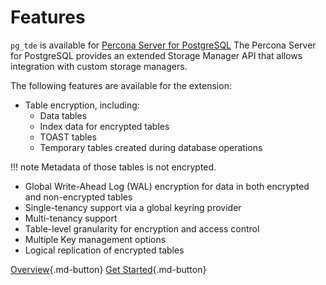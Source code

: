 # Features

`pg_tde` is available for [Percona Server for PostgreSQL](https://docs.percona.com/postgresql/17/)
The Percona Server for PostgreSQL provides an extended Storage Manager API that allows integration with custom storage managers.

The following features are available for the extension:

* Table encryption, including:
    * Data tables
    * Index data for encrypted tables
    * TOAST tables
    * Temporary tables created during database operations

!!! note
    Metadata of those tables is not encrypted.

* Global Write-Ahead Log (WAL) encryption for data in both encrypted and non-encrypted tables
* Single-tenancy support via a global keyring provider
* Multi-tenancy support
* Table-level granularity for encryption and access control
* Multiple Key management options
* Logical replication of encrypted tables

[Overview](index/index.md){.md-button} [Get Started](install.md){.md-button}
